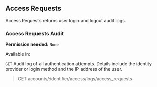 ## Access Requests

Access Requests returns user login and logout audit logs.

### Access Requests Audit

**Permission needed:** `None`

Available in:



`GET` Audit log of all authentication attempts. Details include the identity provider or login method and the IP address of the user.

> GET accounts/:identifier/access/logs/access_requests

